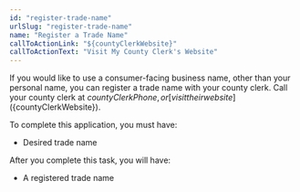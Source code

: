 ```yaml
---
id: "register-trade-name"
urlSlug: "register-trade-name"
name: "Register a Trade Name"
callToActionLink: "${countyClerkWebsite}"
callToActionText: "Visit My County Clerk's Website"
---
```


If you would like to use a consumer-facing business name, other than your personal name, you can register a trade name with your county clerk. Call your county clerk at ${countyClerkPhone}, or [visit their website](${countyClerkWebsite}).

To complete this application, you must have:

- Desired trade name

After you complete this task, you will have:

- A registered trade name
